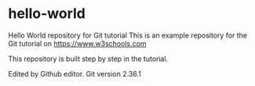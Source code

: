 # hello-world
Hello World repository for Git tutorial
This is an example repository for the Git tutorial on https://www.w3schools.com

This repository is built step by step in the tutorial. 

Edited by Github editor.
Git version 2.36.1
